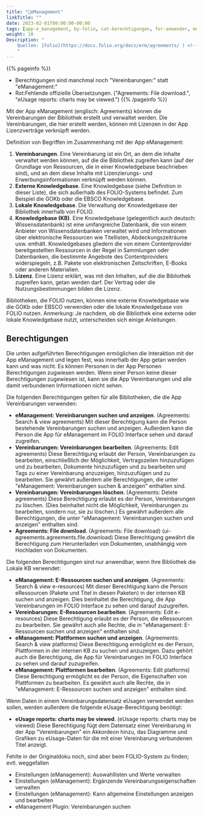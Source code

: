 ```yaml
---
title: "📱eManagement"
linkTitle: ""
date: 2023-02-01T00:00:00-00:00
tags: [app-e_management, by-folio, cat-berechtigungen, for-anwender, meta-uebersetzungsproblem]
weight: 10
Description: "
    Quellen: [Folio](https://docs.folio.org/docs/erm/agreements/ ) <!-- & [GBV](https://info.gebev.de/pages/viewpage.action?pageId=839188710) -->
    "
---
```


{{% pageinfo %}}
* Berechtigungen sind manchmal noch "Vereinbarungen:" statt "eManagement:"
* Rot:Fehlende offizielle Übersetzungen. ("Agreements: File download.", "eUsage reports: charts may be viewed.")
{{% /pageinfo %}}

Mit der App eManagement (englisch: Agreements) können die Vereinbarungen der Bibliothek erstellt und verwaltet werden. Die Vereinbarungen, die hier erstellt werden, können mit Lizenzen in der App Lizenzverträge verknüpft werden.

Definition von Begriffen im Zusammenhang mit der App eManagement:

1.  **Vereinbarungen**. Eine Vereinbarung ist ein Ort, an dem die Inhalte verwaltet werden können, auf die die Bibliothek zugreifen kann (auf der Grundlage von Ressourcen, die in einer Knowledgebase beschrieben sind), und an dem diese Inhalte mit Lizenzierungs- und Erwerbungsinformationen verknüpft werden können.
2.  **Externe Knowledgebase**. Eine Knowledgebase (siehe Definition in dieser Liste), die sich außerhalb des FOLIO-Systems befindet. Zum Beispiel die GOKb oder die EBSCO Knowledgebase.
3.  **Lokale Knowledgebase**. Die Verwaltung der Knowledgebase der Bibliothek innerhalb von FOLIO.
4.  **Knowledgebase (KB)**. Eine Knowledgebase (gelegentlich auch deutsch: Wissensdatenbank) ist eine umfangreiche Datenbank, die von einem Anbieter von Wissensdatenbanken verwaltet wird und Informationen über elektronische Ressourcen wie Titellisten, Abdeckungszeiträume usw. enthält. Knowledgebases gliedern die von einem Contentprovider bereitgestellten Ressourcen in der Regel in Sammlungen oder Datenbanken, die bestimmte Angebote des Contentproviders widerspiegeln, z.B. Pakete von elektronischen Zeitschriften, E-Books oder anderen Materialien.
5.  **Lizenz**. Eine Lizenz erklärt, was mit den Inhalten, auf die die Bibliothek zugreifen kann, getan werden darf. Der Vertrag oder die Nutzungsbestimmungen bilden die Lizenz.

Bibliotheken, die FOLIO nutzen, können eine externe Knowledgebase wie die GOKb oder EBSCO verwenden oder die lokale Knowledgebase von FOLIO nutzen. Anmerkung: Je nachdem, ob die Bibliothek eine externe oder lokale Knowledgebase nutzt, unterscheiden sich einige Anleitungen.

## Berechtigungen

Die unten aufgeführten Berechtigungen ermöglichen die Interaktion mit der App eManagement und legen fest, was innerhalb der App getan werden kann und was nicht. Es können Personen in der App Personen Berechtigungen zugwiesen werden. Wenn einer Person keine dieser Berechtigungen zugewiesen ist, kann sie die App Vereinbarungen und alle damit verbundenen Informationen nicht sehen.

Die folgenden Berechtigungen gelten für alle Bibliotheken, die die App Vereinbarungen verwenden:

* **eManagement: Vereinbarungen suchen und anzeigen**. (Agreements: Search & view agreements)
    Mit dieser Berechtigung kann die Person bestehende Vereinbarungen suchen und anzeigen. Außerdem kann die Person die App für eManagement im FOLIO Interface sehen und darauf zugreifen.
* **Vereinbarungen: Vereinbarungen bearbeiten**. (Agreements: Edit agreements)
    Diese Berechtigung erlaubt der Person, Vereinbarungen zu bearbeiten, einschließlich der Möglichkeit, Vertragszeilen hinzuzufügen und zu bearbeiten, Dokumente hinzuzufügen und zu bearbeiten und Tags zu einer Vereinbarung anzuzeigen, hinzuzufügen und zu bearbeiten. Sie gewährt außerdem alle Berechtigungen, die unter "eManagement: Vereinbarungen suchen & anzeigen" enthalten sind.
* **Vereinbarungen: Vereinbarungen löschen**. (Agreements: Delete agreements)
    Diese Berechtigung erlaubt es der Person, Vereinbarungen zu löschen. (Dies beinhaltet nicht die Möglichkeit, Vereinbarungen zu bearbeiten, sondern nur, sie zu löschen.) Es gewährt außerdem alle Berechtigungen, die unter "eManagement: Vereinbarungen suchen und anzeigen" enthalten sind.
* **Agreements: File download**. (Agreements: File download)
    (ui-agreements.agreements.file.download) Diese Berechtigung gewährt die Berechtigung zum Herunterladen von Dokumenten, unabhängig vom Hochladen von Dokumenten.

Die folgenden Berechtigungen sind nur anwendbar, wenn Ihre Bibliothek die Lokale KB verwendet:

* **eManagement: E-Ressourcen suchen und anzeigen**. (Agreements: Search & view e-resources)
    Mit dieser Berechtigung kann die Person eRessourcen (Pakete und Titel in diesen Paketen) in der internen KB suchen und anzeigen. Dies beinhaltet die Berechtigung, die App Vereinbarungen im FOLIO Interface zu sehen und darauf zuzugreifen.
* **Vereinbarungen: E-Ressourcen bearbeiten**. (Agreements: Edit e-resources)
    Diese Berechtigung erlaubt es der Person, die eRessourcen zu bearbeiten. Sie gewährt auch alle Rechte, die in "eManagement: E-Ressourcen suchen und anzeigen" enthalten sind.
* **eManagement: Plattformen suchen und anzeigen**. (Agreements: Search & view platforms)
    Diese Berechtigung ermöglicht es der Person, Plattformen in der internen KB zu suchen und anzuzeigen. Dazu gehört auch die Berechtigung, die App für Vereinbarungen im FOLIO Interface zu sehen und darauf zuzugreifen.
* **eManagement: Plattformen bearbeiten**. (Agreements: Edit platforms)
    Diese Berechtigung ermöglicht es der Person, die Eigenschaften von Plattformen zu bearbeiten. Es gewährt auch alle Rechte, die in "eManagement: E-Ressourcen suchen und anzeigen" enthalten sind.

Wenn Daten in einem Vereinbarungsdatensatz eUsagen verwendet werden sollen, werden außerdem die folgende eUsage-Berechtigung benötigt:

* **eUsage reports: charts may be viewed**. (eUsage reports: charts may be viewed)
    Diese Berechtigung fügt dem Datensatz einer Vereinbarung in der App "Vereinbarungen" ein Akkordeon hinzu, das Diagramme und Grafiken zu eUsage-Daten für die mit einer Vereinbarung verbundenen Titel anzeigt.

Fehlte in der Originaldoku noch, sind aber beim FOLIO-System zu finden; evtl. weggefallen

* Einstellungen (eManagement): Auswahllisten und Werte verwalten
* Einstellungen (eManagement): Ergänzende Vereinbarungseigenschaften verwalten
* Einstellungen (eManagement): Kann allgemeine Einstellungen anzeigen und bearbeiten
* eManagement Plugin: Vereinbarungen suchen
